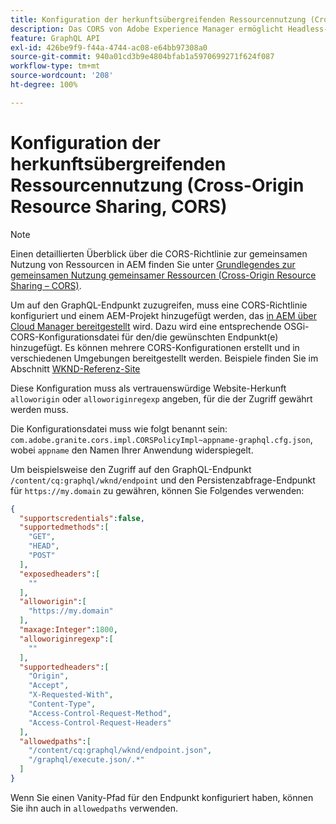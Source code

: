 ```yaml
---
title: Konfiguration der herkunftsübergreifenden Ressourcennutzung (Cross-Origin Resource Sharing, CORS) mit AEM Headless
description: Das CORS von Adobe Experience Manager ermöglicht Headless-Webanwendungen, Client-seitige Aufrufe an AEM durchzuführen. Eine CORS-Konfiguration ist erforderlich, um den Zugriff auf den GraphQL-Endpunkt zu ermöglichen.
feature: GraphQL API
exl-id: 426be9f9-f44a-4744-ac08-e64bb97308a0
source-git-commit: 940a01cd3b9e4804bfab1a5970699271f624f087
workflow-type: tm+mt
source-wordcount: '208'
ht-degree: 100%

---
```


# Konfiguration der herkunftsübergreifenden Ressourcennutzung (Cross-Origin Resource Sharing, CORS)

>[!NOTE]
>
>Einen detaillierten Überblick über die CORS-Richtlinie zur gemeinsamen Nutzung von Ressourcen in AEM finden Sie unter [Grundlegendes zur gemeinsamen Nutzung gemeinsamer Ressourcen (Cross-Origin Resource Sharing – CORS)](https://experienceleague.adobe.com/docs/experience-manager-learn/foundation/security/understand-cross-origin-resource-sharing.html?lang=de#understand-cross-origin-resource-sharing-(cors)).

Um auf den GraphQL-Endpunkt zuzugreifen, muss eine CORS-Richtlinie konfiguriert und einem AEM-Projekt hinzugefügt werden, das [in AEM über Cloud Manager bereitgestellt](/help/implementing/cloud-manager/deploy-code.md) wird. Dazu wird eine entsprechende OSGi-CORS-Konfigurationsdatei für den/die gewünschten Endpunkt(e) hinzugefügt. Es können mehrere CORS-Konfigurationen erstellt und in verschiedenen Umgebungen bereitgestellt werden. Beispiele finden Sie im Abschnitt [WKND-Referenz-Site](https://github.com/adobe/aem-guides-wknd/tree/master/ui.config/src/main/content/jcr_root/apps/wknd/osgiconfig)

Diese Konfiguration muss als vertrauenswürdige Website-Herkunft `alloworigin` oder `alloworiginregexp` angeben, für die der Zugriff gewährt werden muss.

Die Konfigurationsdatei muss wie folgt benannt sein: `com.adobe.granite.cors.impl.CORSPolicyImpl~appname-graphql.cfg.json`, wobei `appname` den Namen Ihrer Anwendung widerspiegelt.

Um beispielsweise den Zugriff auf den GraphQL-Endpunkt `/content/cq:graphql/wknd/endpoint` und den Persistenzabfrage-Endpunkt für `https://my.domain` zu gewähren, können Sie Folgendes verwenden:

```json
{
  "supportscredentials":false,
  "supportedmethods":[
    "GET",
    "HEAD",
    "POST"
  ],
  "exposedheaders":[
    ""
  ],
  "alloworigin":[
    "https://my.domain"
  ],
  "maxage:Integer":1800,
  "alloworiginregexp":[
    ""
  ],
  "supportedheaders":[
    "Origin",
    "Accept",
    "X-Requested-With",
    "Content-Type",
    "Access-Control-Request-Method",
    "Access-Control-Request-Headers"
  ],
  "allowedpaths":[
    "/content/cq:graphql/wknd/endpoint.json",
    "/graphql/execute.json/.*"
  ]
}
```

Wenn Sie einen Vanity-Pfad für den Endpunkt konfiguriert haben, können Sie ihn auch in `allowedpaths` verwenden.
